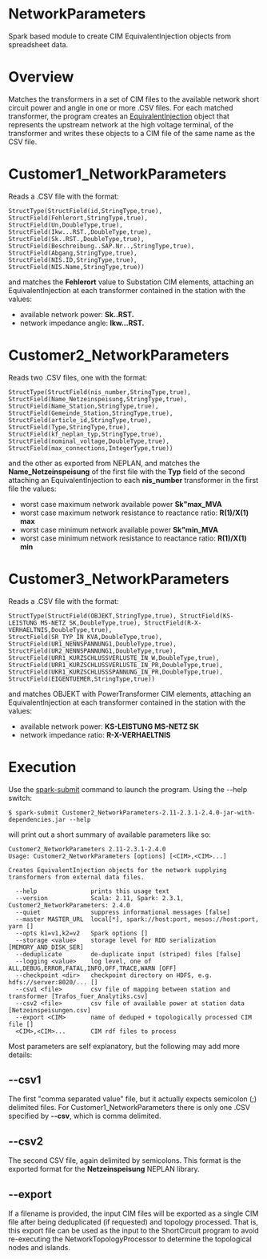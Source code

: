 NetworkParameters
======

Spark based module to create CIM EquivalentInjection objects from spreadsheet data.

# Overview

Matches the transformers in a set of CIM files to the
available network short circuit power and angle in one or more .CSV files.
For each matched transformer, the program creates an
[EquivalentInjection](https://derrickoswald.github.io/CIMReader/doc/scaladocs/index.html#ch.ninecode.model.EquivalentInjection)
object that represents the upstream network at the high voltage terminal,
of the transformer and writes these objects to a
CIM file of the same name as the CSV file.

# Customer1_NetworkParameters

Reads a .CSV file with the format:
```
StructType(StructField(id,StringType,true), StructField(Fehlerort,StringType,true), StructField(Un,DoubleType,true), StructField(Ikw...RST.,DoubleType,true), StructField(Sk..RST.,DoubleType,true), StructField(Beschreibung..SAP.Nr..,StringType,true), StructField(Abgang,StringType,true), StructField(NIS.ID,StringType,true), StructField(NIS.Name,StringType,true))
```
and matches the **Fehlerort** value to Substation CIM elements,
attaching an EquivalentInjection at each transformer contained in the station with the values:

- available network power: **Sk..RST.**
- network impedance angle: **Ikw...RST.**

# Customer2_NetworkParameters

Reads two .CSV files, one with the format:
```
StructType(StructField(nis_number,StringType,true), StructField(Name_Netzeinspeisung,StringType,true), StructField(Name_Station,StringType,true), StructField(Gemeinde_Station,StringType,true), StructField(article_id,StringType,true), StructField(Type,StringType,true), StructField(kf_neplan_typ,StringType,true), StructField(nominal_voltage,DoubleType,true), StructField(max_connections,IntegerType,true))
```
and the other as exported from NEPLAN, and matches the **Name_Netzeinspeisung** of the first
file with the **Typ** field of the second attaching an EquivalentInjection to each
**nis_number** transformer in the first file the values:

- worst case maximum network available power **Sk"max_MVA**
- worst case maximum network resistance to reactance ratio: **R(1)/X(1) max**
- worst case minimum network available power **Sk"min_MVA**
- worst case minimum network resistance to reactance ratio: **R(1)/X(1) min**

# Customer3_NetworkParameters

Reads a .CSV file with the format:
```
StructType(StructField(OBJEKT,StringType,true), StructField(KS-LEISTUNG MS-NETZ SK,DoubleType,true), StructField(R-X-VERHAELTNIS,DoubleType,true), StructField(SR_TYP_IN_KVA,DoubleType,true), StructField(UR1_NENNSPANNUNG1,DoubleType,true), StructField(UR2_NENNSPANNUNG1,DoubleType,true), StructField(URR1_KURZSCHLUSSVERLUSTE_IN_W,DoubleType,true), StructField(URR1_KURZSCHLUSSVERLUSTE_IN_PR,DoubleType,true), StructField(UKR1_KURZSCHLUSSSPANNUNG_IN_PR,DoubleType,true), StructField(EIGENTUEMER,StringType,true))
```

and matches OBJEKT with PowerTransformer CIM elements,
attaching an EquivalentInjection at each transformer contained in the station with the values:

- available network power: **KS-LEISTUNG MS-NETZ SK**
- network impedance ratio: **R-X-VERHAELTNIS**

# Execution

Use the
[spark-submit](http://spark.apache.org/docs/latest/submitting-applications.html#launching-applications-with-spark-submit)
command to launch the program. Using the --help switch:
```
$ spark-submit Customer2_NetworkParameters-2.11-2.3.1-2.4.0-jar-with-dependencies.jar --help
```
will print out a short summary of available parameters like so:
```
Customer2_NetworkParameters 2.11-2.3.1-2.4.0
Usage: Customer2_NetworkParameters [options] [<CIM>,<CIM>...]

Creates EquivalentInjection objects for the network supplying transformers from external data files.

  --help               prints this usage text
  --version            Scala: 2.11, Spark: 2.3.1, Customer2_NetworkParameters: 2.4.0
  --quiet              suppress informational messages [false]
  --master MASTER_URL  local[*], spark://host:port, mesos://host:port, yarn []
  --opts k1=v1,k2=v2   Spark options []
  --storage <value>    storage level for RDD serialization [MEMORY_AND_DISK_SER]
  --deduplicate        de-duplicate input (striped) files [false]
  --logging <value>    log level, one of ALL,DEBUG,ERROR,FATAL,INFO,OFF,TRACE,WARN [OFF]
  --checkpoint <dir>   checkpoint directory on HDFS, e.g. hdfs://server:8020/... []
  --csv1 <file>        csv file of mapping between station and transformer [Trafos_fuer_Analytiks.csv]
  --csv2 <file>        csv file of available power at station data [Netzeinspeisungen.csv]
  --export <CIM>       name of deduped + topologically processed CIM file []
  <CIM>,<CIM>...       CIM rdf files to process
```
Most parameters are self explanatory, but the following may add more details:

## --csv1

The first "comma separated value" file, but it actually expects semicolon (;) delimited files.
For Customer1_NetworkParameters there is only one .CSV specified by **--csv**, which is comma delimited.

## --csv2

The second CSV file, again delimited by semicolons.
This format is the exported format for the **Netzeinspeisung** NEPLAN library.

## --export

If a filename is provided, the input CIM files will be exported as a single CIM
file after being deduplicated (if requested) and topology processed.
That is, this export file can be used as the input to the ShortCircuit program
to avoid re-executing the NetworkTopologyProcessor to determine the topological
nodes and islands.

 
